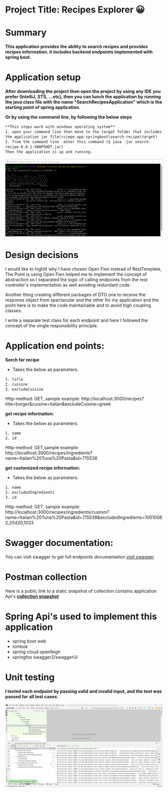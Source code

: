 # Project Title: Recipes Explorer :grinning:
# Summary
**This application provides the ability to search recipes and provides recipes information. it includes backend endpoints implemented with spring boot.**

# Application setup

**After downloading the project then open the project by using any IDE you prefer (IntelliJ, STS, ...etc), 
then you can lunch the application by running the java class file with the name "SearchRecipesApplication" which is the starting point of spring application.**

**Or by using the command line, by following the below steps**
```
**This steps work with windows operating system**
1. open your command line then move to the target folder that inclodes the application jar file(rciepe-app-springboot\search-recipe\target)
2. from the command line  enter this command ($ java -jar search-recipe-0.0.1-SNAPSHOT.jar)
Then the application is up and running.
```
![arch](run-app.jpg)

# Design decisions
I would like to highlit why I have chosen Open Fien instead of RestTemplate, The Point is using Open Fien helped me to implement the concept of abstraction so I separated the logic of calling endpoints from the rest controller's implementation as well avoiding redundant code.

Another thing creating different packages of DTO one to receive the response object from spectacular and the other for my application 
and the point here is to make the code maintainable and to avoid high coupling classes. 

I write a separate test class for each endpoint and here I followed the concept of the single responsibility principle.


# Application end points:

**Serch for recipe**
* Takes the below as parameters:
```
1. title
2. cuisine 
3. excludeCuisine
```
Http-method: GET, sample example: http://localhost:3000/recipes?title=burger&cuisine=italian&excludeCuisine=greek

**get recipe information:**
* Takes the below as parameters:
```
1. name
2. id 
```
Http-method: GET,sample example: http://localhost:3000/recipes/ingredients?name=Italian%20Tuna%20Pasta&id=715538

**get customized recipe information:**
* Takes the below as parameters:
```
1. name
2. excludedIngredients 
3. id 
```
Http-method: GET, sample example: http://localhost:3000/recipes/ingredients/custom?name=Italian%20Tuna%20Pasta&id=715538&excludedIngredients=10010062,20420,1033

# Swagger documentation:
You can visit swagger to get full endpoints documentation [visit swagger](http://localhost:3000/swagger-ui.html).

# Postman collection
Here is a public link to a static snapshot of  collection contains application Api's
**[collection snapshot](https://www.getpostman.com/collections/04da810982f8da552de3)**

# Spring Api's used to implement this application 
* spring boot web
* lombok
* spring cloud openfeign
* springfox swagger2/swaggerUi

# Unit testing 
**I tested each endpoint by passing valid and invalid input, and the test was passed for all test cases.**

![arch](test.jpg)
